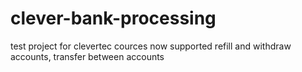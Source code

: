 # clever-bank-processing
test project for clevertec cources
now supported refill and withdraw accounts, transfer between accounts
